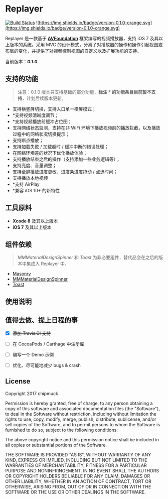 # Replayer

[![Build Status](https://travis-ci.org/zhangqifan/Replayer.svg?branch=master)](https://travis-ci.org/zhangqifan/Replayer)
![https://img.shields.io/badge/version-0.1.0-orange.svg](https://img.shields.io/badge/version-0.1.0-orange.svg)

Replayer 是一款基于 **[AVFoundation](https://developer.apple.com/documentation/avfoundation)** 框架编写的视频播放器，支持 iOS 7 及其以上版本的系统。采用 MVC 的设计模式，分离了对播放器的操作和操作引起视图或布局的变化，并提供了对视频控制视图的自定义以及扩展功能的支持。

当前版本：***0.1.0***

## 支持的功能

> 注意：0.1.0 版本只支持基础的部分功能，**标注 * 的功能条目目前暂不支持**，计划后续版本更新。

* 支持横竖屏切换，支持入口单一横屏模式；
* *支持视频清晰度调节；
* *支持视频播放前缓冲占位图；
* 支持网络状态监测，支持在非 WiFi 环境下播放视频前的播放拦截，以及播放过程中的网络状况切换提示；
* 支持断点播放；
* 支持加载失败 / 加载超时 / 缓冲中断的错误处理；
* 在网络环境差的状况下优化播放体验；
* 支持播放结束之后的操作（支持添加一些业务逻辑等）；
* 支持亮度、音量调整；
* 支持全屏播放进度更改、进度条进度拖动 / 点选时间；
* 支持播放本地视频
* *支持 AirPlay
* *兼容 iOS 10+ 的新特性

## 工具原料

* **Xcode 8** 及其以上版本
* **iOS 7** 及其以上版本

## 组件依赖

> *MMMaterialDesignSpinner* 和 *Toast* 为非必要组件，替代品会在之后的版本中集成入 Replayer 中。

* [Masonry](https://github.com/SnapKit/Masonry)
* [MMMaterialDesignSpinner](https://github.com/misterwell/MMMaterialDesignSpinner)
* [Toast](https://github.com/scalessec/Toast)

## 使用说明

## 值得去做、提上日程的事

* [X] ~~添加 Travis.CI 支持~~


* [ ] 在 CocoaPods / Carthage 中注册库


* [ ] 编写一个 Demo 示例


* [ ] 优化、尽可能地减少 bugs & crash

## License

Copyright 2017 chipmuck

Permission is hereby granted, free of charge, to any person obtaining a copy of this software and associated documentation files (the "Software"), to deal in the Software without restriction, including without limitation the rights to use, copy, modify, merge, publish, distribute, sublicense, and/or sell copies of the Software, and to permit persons to whom the Software is furnished to do so, subject to the following conditions:

The above copyright notice and this permission notice shall be included in all copies or substantial portions of the Software.

THE SOFTWARE IS PROVIDED "AS IS", WITHOUT WARRANTY OF ANY KIND, EXPRESS OR IMPLIED, INCLUDING BUT NOT LIMITED TO THE WARRANTIES OF MERCHANTABILITY, FITNESS FOR A PARTICULAR PURPOSE AND NONINFRINGEMENT. IN NO EVENT SHALL THE AUTHORS OR COPYRIGHT HOLDERS BE LIABLE FOR ANY CLAIM, DAMAGES OR OTHER LIABILITY, WHETHER IN AN ACTION OF CONTRACT, TORT OR OTHERWISE, ARISING FROM, OUT OF OR IN CONNECTION WITH THE SOFTWARE OR THE USE OR OTHER DEALINGS IN THE SOFTWARE.
